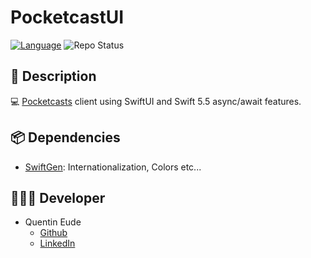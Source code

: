 # PocketcastUI
[![Language](https://img.shields.io/badge/Swift-5.5-brightgreen.svg)](http://swift.org)
![Repo Status](https://img.shields.io/badge/Status-WIP-yellow.svg)
## 📖 Description
💻 [Pocketcasts](https://www.pocketcasts.com/) client using SwiftUI and Swift 5.5 async/await features.

## 📦 Dependencies
* [SwiftGen](https://cocoapods.org/pods/SwiftGen): Internationalization, Colors etc...

## 👨🏻‍💻 Developer
* Quentin Eude
    * [Github](https://github.com/qeude)
    * [LinkedIn](https://www.linkedin.com/in/quentineude/)
